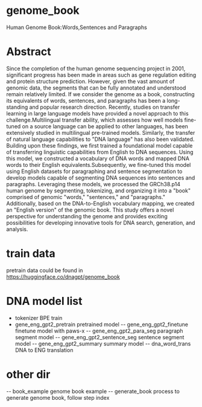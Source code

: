 # genome_book
Human Genome Book:Words,Sentences and Paragraphs

# Abstract
Since the completion of the human genome sequencing project in 2001, significant progress has been made in areas such as gene regulation editing and protein structure prediction. However, given the vast amount of genomic data, the segments that can be fully annotated and understood remain relatively limited. If we consider the genome as a book, constructing its equivalents of words, sentences, and paragraphs has been a long-standing and popular research direction. Recently, studies on transfer learning in large language models have provided a novel approach to this challenge.Multilingual transfer ability, which assesses how well models fine-tuned on a source language can be applied to other languages, has been extensively studied in multilingual pre-trained models. Similarly, the transfer of natural language capabilities to "DNA language" has also been validated. Building upon these findings, we first trained a foundational model capable of transferring linguistic capabilities from English to DNA sequences. Using this model, we constructed a vocabulary of DNA words and mapped DNA words to their English equivalents.Subsequently, we fine-tuned this model using English datasets for paragraphing and sentence segmentation to develop models capable of segmenting DNA sequences into sentences and paragraphs. Leveraging these models, we processed the GRCh38.p14 human genome by segmenting, tokenizing, and organizing it into a "book" comprised of genomic "words," "sentences," and "paragraphs." Additionally, based on the DNA-to-English vocabulary mapping, we created an "English version" of the genomic book. This study offers a novel perspective for understanding the genome and provides exciting possibilities for developing innovative tools for DNA search, generation, and analysis.

# train data
pretrain data could be found in https://huggingface.co/dnagpt/genome_book

# DNA model list
* tokenizer BPE train
* gene_eng_gpt2_pretrain pretrained model
-- gene_eng_gpt2_finetune finetune model with paws-x
-- gene_eng_gpt2_para_seg paragraph segment model
-- gene_eng_gpt2_sentence_seg  sentence segment model
-- gene_eng_gpt2_summary  summary model
-- dna_word_trans  DNA to ENG translation

# other dir
-- book_example genome book example
-- generate_book process to generate genome book, follow step index 
